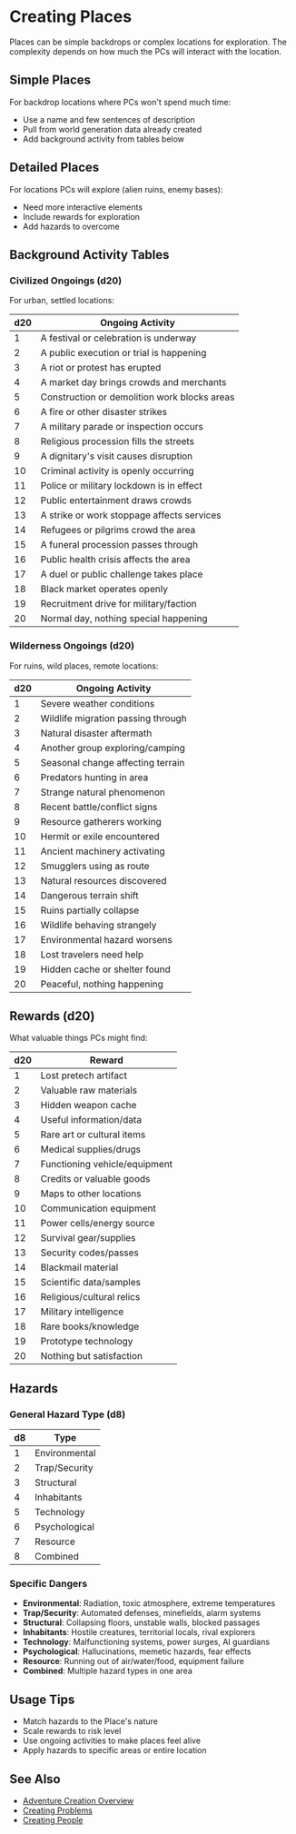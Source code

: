 # Creating Places

Places can be simple backdrops or complex locations for exploration. The complexity depends on how much the PCs will interact with the location.

## Simple Places
For backdrop locations where PCs won't spend much time:
- Use a name and few sentences of description
- Pull from world generation data already created
- Add background activity from tables below

## Detailed Places
For locations PCs will explore (alien ruins, enemy bases):
- Need more interactive elements
- Include rewards for exploration
- Add hazards to overcome

## Background Activity Tables

### Civilized Ongoings (d20)
For urban, settled locations:

| d20 | Ongoing Activity |
|-----|------------------|
| 1 | A festival or celebration is underway |
| 2 | A public execution or trial is happening |
| 3 | A riot or protest has erupted |
| 4 | A market day brings crowds and merchants |
| 5 | Construction or demolition work blocks areas |
| 6 | A fire or other disaster strikes |
| 7 | A military parade or inspection occurs |
| 8 | Religious procession fills the streets |
| 9 | A dignitary's visit causes disruption |
| 10 | Criminal activity is openly occurring |
| 11 | Police or military lockdown is in effect |
| 12 | Public entertainment draws crowds |
| 13 | A strike or work stoppage affects services |
| 14 | Refugees or pilgrims crowd the area |
| 15 | A funeral procession passes through |
| 16 | Public health crisis affects the area |
| 17 | A duel or public challenge takes place |
| 18 | Black market operates openly |
| 19 | Recruitment drive for military/faction |
| 20 | Normal day, nothing special happening |

### Wilderness Ongoings (d20)
For ruins, wild places, remote locations:

| d20 | Ongoing Activity |
|-----|------------------|
| 1 | Severe weather conditions |
| 2 | Wildlife migration passing through |
| 3 | Natural disaster aftermath |
| 4 | Another group exploring/camping |
| 5 | Seasonal change affecting terrain |
| 6 | Predators hunting in area |
| 7 | Strange natural phenomenon |
| 8 | Recent battle/conflict signs |
| 9 | Resource gatherers working |
| 10 | Hermit or exile encountered |
| 11 | Ancient machinery activating |
| 12 | Smugglers using as route |
| 13 | Natural resources discovered |
| 14 | Dangerous terrain shift |
| 15 | Ruins partially collapse |
| 16 | Wildlife behaving strangely |
| 17 | Environmental hazard worsens |
| 18 | Lost travelers need help |
| 19 | Hidden cache or shelter found |
| 20 | Peaceful, nothing happening |

## Rewards (d20)
What valuable things PCs might find:

| d20 | Reward |
|-----|--------|
| 1 | Lost pretech artifact |
| 2 | Valuable raw materials |
| 3 | Hidden weapon cache |
| 4 | Useful information/data |
| 5 | Rare art or cultural items |
| 6 | Medical supplies/drugs |
| 7 | Functioning vehicle/equipment |
| 8 | Credits or valuable goods |
| 9 | Maps to other locations |
| 10 | Communication equipment |
| 11 | Power cells/energy source |
| 12 | Survival gear/supplies |
| 13 | Security codes/passes |
| 14 | Blackmail material |
| 15 | Scientific data/samples |
| 16 | Religious/cultural relics |
| 17 | Military intelligence |
| 18 | Rare books/knowledge |
| 19 | Prototype technology |
| 20 | Nothing but satisfaction |

## Hazards

### General Hazard Type (d8)
| d8 | Type |
|----|------|
| 1 | Environmental |
| 2 | Trap/Security |
| 3 | Structural |
| 4 | Inhabitants |
| 5 | Technology |
| 6 | Psychological |
| 7 | Resource |
| 8 | Combined |

### Specific Dangers
- **Environmental**: Radiation, toxic atmosphere, extreme temperatures
- **Trap/Security**: Automated defenses, minefields, alarm systems
- **Structural**: Collapsing floors, unstable walls, blocked passages
- **Inhabitants**: Hostile creatures, territorial locals, rival explorers
- **Technology**: Malfunctioning systems, power surges, AI guardians
- **Psychological**: Hallucinations, memetic hazards, fear effects
- **Resource**: Running out of air/water/food, equipment failure
- **Combined**: Multiple hazard types in one area

## Usage Tips
- Match hazards to the Place's nature
- Scale rewards to risk level
- Use ongoing activities to make places feel alive
- Apply hazards to specific areas or entire location

## See Also
- [Adventure Creation Overview](adventure-creation-overview.md)
- [Creating Problems](creating-problems.md)
- [Creating People](creating-people.md)